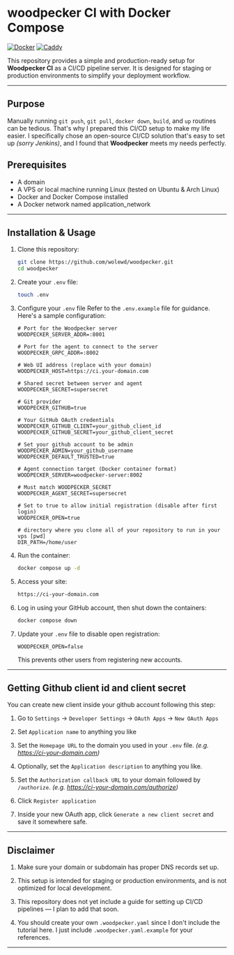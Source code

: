 # woodpecker CI with Docker Compose

[![Docker](https://img.shields.io/badge/Docker-✔-2496ED?logo=docker&logoColor=white)](https://www.docker.com/) [![Caddy](https://img.shields.io/badge/woodpecker-✔-00CC88?logo=go&logoColor=white)](https://woodpecker-ci.org/)

This repository provides a simple and production-ready setup for **Woodpecker CI** as a CI/CD pipeline server.
It is designed for staging or production environments to simplify your deployment workflow.

---

## Purpose
Manually running `git push`, `git pull`, `docker down`, `build`, and `up` routines can be tedious. That's why I prepared this CI/CD setup to make my life easier.
I specifically chose an open-source CI/CD solution that's easy to set up *(sorry Jenkins)*, and I found that **Woodpecker** meets my needs perfectly.

## Prerequisites
- A domain
- A VPS or local machine running Linux (tested on Ubuntu & Arch Linux)
- Docker and Docker Compose installed
- A Docker network named application_network

---

## Installation & Usage

1. Clone this repository:
   ```bash
   git clone https://github.com/wolewd/woodpecker.git
   cd woodpecker
   ```

2. Create your `.env` file:
    ```bash
    touch .env
    ```

3. Configure your `.env` file
   Refer to the `.env.example` file for guidance. Here's a sample configuration:
    ```env
    # Port for the Woodpecker server
    WOODPECKER_SERVER_ADDR=:8001

    # Port for the agent to connect to the server
    WOODPECKER_GRPC_ADDR=:8002

    # Web UI address (replace with your domain)
    WOODPECKER_HOST=https://ci.your-domain.com

    # Shared secret between server and agent
    WOODPECKER_SECRET=supersecret

    # Git provider
    WOODPECKER_GITHUB=true

    # Your GitHub OAuth credentials
    WOODPECKER_GITHUB_CLIENT=your_github_client_id
    WOODPECKER_GITHUB_SECRET=your_github_client_secret

    # Set your github account to be admin
    WOODPECKER_ADMIN=your_github_username
    WOODPECKER_DEFAULT_TRUSTED=true

    # Agent connection target (Docker container format)
    WOODPECKER_SERVER=woodpecker-server:8002

    # Must match WOODPECKER_SECRET
    WOODPECKER_AGENT_SECRET=supersecret

    # Set to true to allow initial registration (disable after first login)
    WOODPECKER_OPEN=true

    # directory where you clone all of your repository to run in your vps [pwd]
    DIR_PATH=/home/user
    ```

4. Run the container:
    ```bash
    docker compose up -d
    ```

5. Access your site:
    ```bash
    https://ci-your-domain.com
    ```

6. Log in using your GitHub account, then shut down the containers:
    ```bash
    docker compose down
    ```

7. Update your `.env` file to disable open registration:
    ```env
    WOODPECKER_OPEN=false
    ```
    This prevents other users from registering new accounts.

---

## Getting Github client id and client secret

You can create new client inside your github account following this step:

1. Go to `Settings` -> `Developer Settings` -> `OAuth Apps` -> `New OAuth Apps`


2. Set `Application name` to anything you like


3. Set the `Homepage URL` to the domain you used in your `.env` file. *(e.g. https://ci-your-domain.com)*


4. Optionally, set the `Application description` to anything you like.


5. Set the `Authorization callback URL` to your domain followed by `/authorize`. *(e.g. https://ci-your-domain.com/authorize)*


6. Click `Register application`


7. Inside your new OAuth app, click `Generate a new client secret` and save it somewhere safe.

---

## Disclaimer

1. Make sure your domain or subdomain has proper DNS records set up.

2. This setup is intended for staging or production environments, and is not optimized for local development.

3. This repository does not yet include a guide for setting up CI/CD pipelines — I plan to add that soon.

4. You should create your own `.woodpecker.yaml` since I don't include the tutorial here. I just include `.woodpecker.yaml.example` for your references.

---

